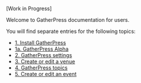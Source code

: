 
[Work in Progress]

Welcome to GatherPress documentation for users.

You will find separate entries for the following topics:

- [1. Install GatherPress](./1-install-gatherpress.md)
- [1a. GatherPress Alpha](./1a-gatherpress-alpha.md)
- [2. GatherPress settings](./2-gatherpress-settings.md)
- [3. Create or edit a venue](./3-create-or-edit-a-venue.md)
- [4. GatherPress topics](./4-gatherpress-topics.md)
- [5. Create or edit an event](./5-create-or-edit-an-event.md)
